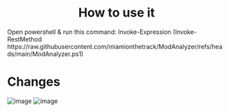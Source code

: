 <h1 align="center">How to use it</h1>
Open powershell & run this command: Invoke-Expression (Invoke-RestMethod https://raw.githubusercontent.com/miamionthetrack/ModAnalyzer/refs/heads/main/ModAnalyzer.ps1)

# Changes
![image](https://github.com/miamionthetrack/ModChecker/blob/main/Changes.png?raw=true)
![image](https://github.com/miamionthetrack/ModChecker/blob/main/MoreChanges.png?raw=true)
